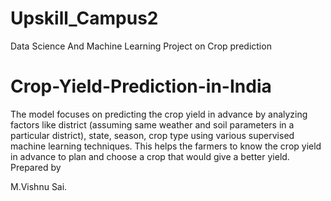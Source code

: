 # Upskill_Campus2
Data Science And Machine Learning Project on Crop prediction
# Crop-Yield-Prediction-in-India
The model focuses on predicting the crop yield in advance by analyzing factors like district (assuming same weather and soil parameters in a particular district), state, season, crop type using various supervised machine learning techniques. This helps the farmers to know the crop yield in advance to plan and choose a crop that would give a better yield.
Prepared by

M.Vishnu Sai.
